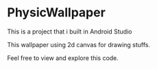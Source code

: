 # PhysicWallpaper
This is a project that i built in Android Studio

This wallpaper using 2d canvas for drawing stuffs. 

Feel free to view and explore this code.
